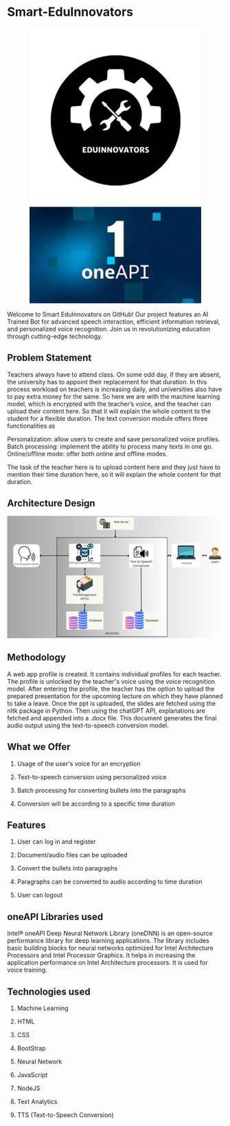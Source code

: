 # Smart-EduInnovators
<p align="center">
  <img src="https://github.com/Prajwal2001532/Smart-EduInnovators/blob/main/eduinnovaors%20logo.png" width="400" alt="Image 1">
  <img src="https://github.com/Prajwal2001532/Smart-EduInnovators/blob/main/oneapi%20logo.jpg" width="400" alt="Image 2">
</p>


Welcome to Smart EduInnovators on GitHub! Our project features an AI Trained Bot for advanced speech interaction, efficient information retrieval, and personalized voice recognition. Join us in revolutionizing education through cutting-edge technology.

## Problem Statement
Teachers always have to attend class. On some odd day, if they are absent, the university has to appoint their replacement for that duration. In this process workload on teachers is increasing daily, and universities also have to pay extra money for the same. So here we are with the machine learning model, which is encrypted with the teacher’s voice, and the teacher can upload their content here.
So that it will explain the whole content to the student for a flexible duration. The text conversion module offers three functionalities as 

Personalization: allow users to create and save personalized voice profiles.
Batch processing: implement the ability to process many  texts in one go.
Online/offline mode: offer both online and offline modes.

The task of the teacher here is to upload content here and they just have to mention their time duration here, so it will explain the whole content for that duration.

## Architecture Design
![alt_text](https://github.com/Prajwal2001532/Smart-EduInnovators/blob/main/Achitecture%20Diagram%20-%20EduInnovators%20(1).png)

## Methodology
A web app profile is created. It contains individual profiles for each teacher. The profile is unlocked by the teacher's voice using the voice recognition model. After entering the profile, the teacher has the option to upload the prepared presentation for the upcoming lecture on which they have planned to take a leave. Once the ppt is uploaded, the slides are fetched using the nltk package in Python. Then using the chatGPT API, explanations are fetched and appended into a .docx file.
This document generates the final audio output using the text-to-speech conversion model.

## What we Offer
1. Usage of the user's voice for an encryption

2. Text-to-speech conversion using personalized voice 

3. Batch processing for converting bullets into the paragraphs

4. Conversion will be according to a specific time duration

## Features

1. User can log in and register

2. Document/audio files can be uploaded
  
3. Convert the bullets into paragraphs
  
4. Paragraphs can be converted to audio according to time duration

5. User can logout

## oneAPI Libraries used

Intel® oneAPI Deep Neural Network Library (oneDNN) is an open-source performance library for deep learning applications. The library includes basic building blocks for neural networks optimized for Intel Architecture Processors and Intel Processor Graphics. It helps in increasing the application performance on Intel Architecture processors. It is used for voice training.

## Technologies used

1. Machine Learning

2. HTML

3. CSS

4. BootStrap

5. Neural Network

6. JavaScript

7. NodeJS

8. Text Analytics

9. TTS (Text-to-Speech Conversion)
